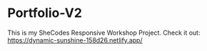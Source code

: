 # Portfolio-V2
This is my SheCodes Responsive Workshop Project.
Check it out: https://dynamic-sunshine-158d26.netlify.app/
